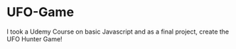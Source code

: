 # UFO-Game

I took a Udemy Course on basic Javascript and as a final project, create the UFO Hunter Game!

